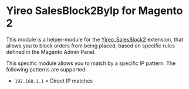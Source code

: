 # Yireo SalesBlock2ByIp for Magento 2
This module is a helper-module for the [Yireo_SalesBlock2](https://www.yireo.com/software/magento-extensions/salesblock2) extension, that allows you to block orders from being placed, based on specific rules defined in the Magento Admin Panel.

This specific module allows you to match by a specific IP pattern. The following patterns are supported:

- `192.168.1.1` = Direct IP matches